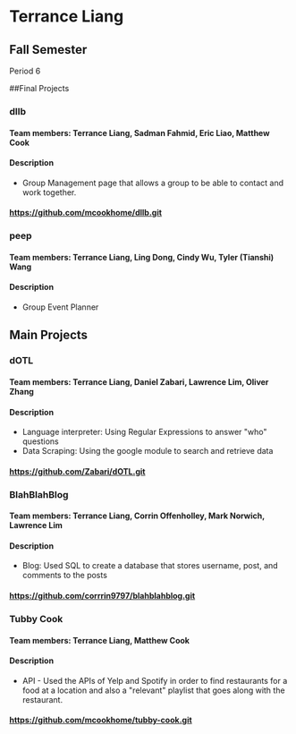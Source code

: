 Terrance Liang
==========

## Fall Semester
Period 6

##Final Projects

### dllb
#### Team members: Terrance Liang, Sadman Fahmid, Eric Liao, Matthew Cook 
#### Description
* Group Management page that allows a group to be able to contact and work together.
 
#### https://github.com/mcookhome/dllb.git

### peep
#### Team members: Terrance Liang, Ling Dong, Cindy Wu, Tyler (Tianshi) Wang
#### Description
* Group Event Planner

## Main Projects

### dOTL
#### Team members: Terrance Liang, Daniel Zabari, Lawrence Lim, Oliver Zhang
#### Description
* Language interpreter: Using Regular Expressions to answer "who" questions <br>
* Data Scraping: Using the google module to search and retrieve data

#### https://github.com/Zabari/dOTL.git

### BlahBlahBlog
#### Team members: Terrance Liang, Corrin Offenholley, Mark Norwich, Lawrence Lim 
#### Description
* Blog: Used SQL to create a database that stores username, post, and comments to the posts

#### https://github.com/corrrin9797/blahblahblog.git

### Tubby Cook
#### Team members: Terrance Liang, Matthew Cook 
#### Description
* API - Used the APIs of Yelp and Spotify in order to find restaurants for a food at a location and also a "relevant" playlist that goes along with the restaurant.

#### https://github.com/mcookhome/tubby-cook.git

